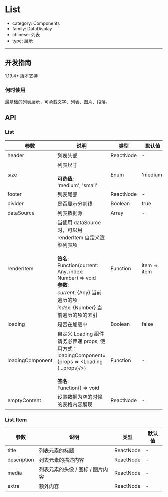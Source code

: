 # List

-   category: Components
-   family: DataDisplay
-   chinese: 列表
-   type: 展示

---

## 开发指南

1.19.4+ 版本支持

### 何时使用

最基础的列表展示，可承载文字、列表、图片、段落。

## API

### List

| 参数               | 说明                                                                                                                                                                            | 类型        | 默认值          |
| ---------------- | ----------------------------------------------------------------------------------------------------------------------------------------------------------------------------- | --------- | ------------ |
| header           | 列表头部                                                                                                                                                                          | ReactNode | -            |
| size             | 列表尺寸<br><br>**可选值**:<br>'medium', 'small'                                                                                                                                     | Enum      | 'medium'     |
| footer           | 列表尾部                                                                                                                                                                          | ReactNode | -            |
| divider          | 是否显示分割线                                                                                                                                                                       | Boolean   | true         |
| dataSource       | 列表数据源                                                                                                                                                                         | Array     | -            |
| renderItem       | 当使用 dataSource 时，可以用 renderItem 自定义渲染列表项<br><br>**签名**:<br>Function(current: Any, index: Number) => void<br>**参数**:<br>_current_: {Any} 当前遍历的项<br>_index_: {Number} 当前遍历的项的索引 | Function  | item => item |
| loading          | 是否在加载中                                                                                                                                                                        | Boolean   | false        |
| loadingComponent | 自定义 Loading 组件<br>请务必传递 props, 使用方式： loadingComponent={props => &lt;Loading {...props}/>}<br><br>**签名**:<br>Function() => void                                                | Function  | -            |
| emptyContent     | 设置数据为空的时候的表格内容展现                                                                                                                                                              | ReactNode | -            |

### List.Item

| 参数          | 说明                  | 类型        | 默认值 |
| ----------- | ------------------- | --------- | --- |
| title       | 列表元素的标题             | ReactNode | -   |
| description | 列表元素的描述内容           | ReactNode | -   |
| media       | 列表元素的头像 / 图标 / 图片内容 | ReactNode | -   |
| extra       | 额外内容                | ReactNode | -   |
